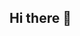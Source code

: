 ## Hi there 👋

<!--
**jonathanatshangrilamusic/jonathanatshangrilamusic** is a ✨ _special_ ✨ repository because its `README.md` (this file) appears on your GitHub profile.

Here are some ideas to get you started:

-- 🔭 I’m currently working on ... Python, Django, and Flask Web Apps. I also create videos, screen recordings, and instructional content on LTspice.
- 🌱 I’m currently learning ... Cadence OrCAD, KiCAD, and AutoDesk EagleCAD.
- 👯 I’m looking to collaborate on ... Python, C++, Java, and other programming and Computer Science projects. Anything music or audio related is interesting to me. My dream is to be the next Casio, KORG, Yamaha, and / or Roland.
- 🤔 I’m looking for help with ... Embedded Systems, Arduino, Raspberry Pi, Beaglebone Black, STK500, AVR, etc.
- 💬 Ask me about ... what I like about music and songwriting.
- 📫 How to reach me: ... e-mail me at jonathantuantran@gmail.com or DM me on Facebook/Instagram, X.com at @thejonathanjin
- 😄 Pronouns: ... He/Him
- ⚡ Fun fact: ... I produce music on Reason Studios & Ableton Live too.
-->

